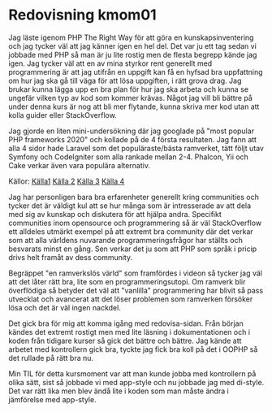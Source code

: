 ---
---
Redovisning kmom01
=========================

Jag läste igenom PHP The Right Way för att göra en kunskapsinventering och jag tycker väl att jag känner igen en hel del. Det var ju ett tag sedan vi jobbade med PHP så man är ju lite rostig men de flesta begrepp kände jag igen. Jag tycker väl att en av mina styrkor rent generellt med programmering är att jag utifrån en uppgift kan få en hyfsad bra uppfattning om hur jag ska gå till väga för att lösa uppgiften, i rätt grova drag. Jag brukar kunna lägga upp en bra plan för hur jag ska arbeta och kunna se ungefär vilken typ av kod som kommer krävas. Något jag vill bli bättre på under denna kurs är nog att bli mer flytande, kunna skriva mer kod utan att kolla guider eller StackOverflow.

Jag gjorde en liten mini-undersökning där jag googlade på "most popular PHP frameworks 2020" och kollade på de 4 första resultaten. Jag fann att alla 4 sidor hade Laravel som det populäraste/bästa ramverket, tätt följt utav Symfony och CodeIgniter som alla rankade mellan 2-4. Phalcon, Yii och Cake verkar även vara populära alternativ. 

Källor: [Källa1](https://athemes.com/collections/best-php-frameworks/) [Källa 2](https://meetadeveloper.com/10-best-php-frameworks-for-website-development-in-2020-ad1507a0f9f4) [Källa 3](https://hackr.io/blog/best-php-frameworks) [Källa 4](https://morioh.com/p/45fce21d9a82)

Jag har personligen bara bra erfarenheter generellt kring communities och tycker det är väldigt kul att se hur många som är intresserade av att dela med sig av kunskap och diskutera för att hjälpa andra. Specifikt communities inom opensource och programmering så är väl StackOverflow ett alldeles utmärkt exempel på att extremt bra community där det verkar som att alla världens nuvarande programmeringsfrågor har ställts och besvarats minst en gång. Sen verkar det ju som att PHP som språk i pricip drivs helt framåt av dess community.

Begräppet "en ramverkslös värld" som framfördes i videon så tycker jag väl att det låter rätt bra, lite som en programmeringsutopi. Om ramverk blir överflödiga så betyder det väl att "vanlilla" programmering har blivit så pass utvecklat och avancerat att det löser problemen som ramverken försöker lösa och det är väl ingen nackdel. 

Det gick bra för mig att komma igång med redovisa-sidan. Från början kändes det extremt rostigt men med lite läsning i dokumentationen och i koden från tidigare kurser så gick det bättre och bättre. Jag kände att arbetet med kontrollern gick bra, tyckte jag fick bra koll på det i OOPHP så det rullade på rätt bra nu. 

Min TIL för detta kursmoment var att man kunde jobba med kontrollern på olika sätt, sist så jobbade vi med app-style och nu jobbade jag med di-style. Det var rätt lika men blev ändå lite i koden som man måste ändra i jämförelse med app-style.